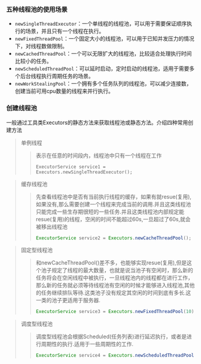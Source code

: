 ### 五种线程池的使用场景
* `newSingleThreadExecutor`：一个单线程的线程池，可以用于需要保证顺序执行的场景，并且只有一个线程在执行。
* `newFixedThreadPool`：一个固定大小的线程池，可以用于已知并发压力的情况下，对线程数做限制。
* `newCachedThreadPool`：一个可以无限扩大的线程池，比较适合处理执行时间比较小的任务。
* `newScheduledThreadPool`：可以延时启动，定时启动的线程池，适用于需要多个后台线程执行周期任务的场景。
* `newWorkStealingPool`：一个拥有多个任务队列的线程池，可以减少连接数，创建当前可用cpu数量的线程来并行执行。

### 创建线程池
一般通过工具类Executors的静态方法来获取线程池或静态方法。介绍四种常用创建方法


> 单例线程
>>表示在任意的时间段内，线程池中只有一个线程在工作
>> ```
>> ExecutorService service1 = Executors.newSingleThreadExecutor();
>>``` 

>缓存线程池
>>先查看线程池中是否有当前执行线程的缓存，如果有就resue(复用),如果没有,那么需要创建一个线程来完成当前的调用.并且这类线程池只能完成一些生存期很短的一些任务.并且这类线程池内部规定能resue(复用)的线程，空闲的时间不能超过60s,一旦超过了60s,就会被移出线程池
>>```java
>>ExecutorService service2 = Executors.newCacheThreadPool();
>>```




>固定型线程池
>>和newCacheThreadPool()差不多，也能够实现resue(复用),但是这个池子规定了线程的最大数量，也就是说当池子有空闲时，那么新的任务将会在空闲线程中被执行，一旦线程池内的线程都在进行工作，那么新的任务就必须等待线程池有空闲的时候才能够进入线程池,其他的任务继续排队等待.这类池子没有规定其空闲的时间到底有多长.这一类的池子更适用于服务器.
>>```java
>>ExecutorService service3 = Executors.newFixedThreadPool(10);
>>```

>调度型线程池
>>调度型线程池会根据Scheduled(任务列表)进行延迟执行，或者是进行周期性的执行.适用于一些周期性的工作.
>>```java
>>ExecutorService service4 = Executors.newScheduledThreadPool(10);
>>```

